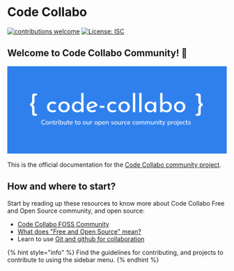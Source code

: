 # Code Collabo

[![contributions welcome](https://camo.githubusercontent.com/f5054ffcd4245c10d3ec85ef059e07aacf787b560f83ad4aec2236364437d097/68747470733a2f2f696d672e736869656c64732e696f2f62616467652f636f6e747269627574696f6e732d77656c636f6d652d627269676874677265656e2e7376673f7374796c653d666c6174)](https://code-collabo.gitbook.io/doc/collabo-guidelines/contributing) [![License: ISC](https://camo.githubusercontent.com/6628d684513422b8b959d29bcd415e41812e297c5e3422437556c6b23c533bf3/68747470733a2f2f696d672e736869656c64732e696f2f62616467652f4c6963656e73652d4953432d626c75652e737667)](https://github.com/code-collabo/doc)

## Welcome to Code Collabo Community! 🙌

![Code Collabo header image](.gitbook/assets/code-collabo-header-img.png)

This is the official documentation for the [Code Collabo community project](https://github.com/code-collabo). 

<!--
New to tech and looking for a place to put programming concepts learnt to use? New to and want to start contributing to open source? Looking for problem solving projects to work on alongside some other persons or interested in mentoring? **Code Collabo** Free and Open Source Community is packed with awesome collaboration projects to provide support and open source experience for tech talents regardless of their level of experience.
-->

## How and where to start?
Start by reading up these resources to know more about Code Collabo Free and Open Source community, and open source:
- [Code Collabo FOSS Community](https://code-collabo.hashnode.dev/what-is-code-collabo-and-who-is-it-for)
- [What does "Free and Open Source" mean?](https://code-collabo.hashnode.dev/what-does-free-and-open-source-mean)
- Learn to use [Git and github for collaboration](https://obiagba-mary.gitbook.io/git-and-github-training)

{% hint style="info" %} Find the guidelines for contributing, and projects to contribute to using the sidebar menu. {% endhint %}

<!--
Go through [contribution guidelines](https://code-collabo.gitbook.io/doc/collabo-guidelines/contributing) to get you started on how to go about contributing to Code Collabo. Find existing projects to contribute to under **collabo projects** in the sidebar menu of the [Gitbook documentation](https://code-collabo.gitbook.io/doc/). Interested contributors can reach out to [@Ifycode](https://github.com/Ifycode) by just commenting on the issue they are interested in working on.

## Meet our awesome contributors ✨

Meet our [awesome contributors](https://code-collabo.gitbook.io/doc/meet-our-awesome-contributors/all-contributors) helping to develop or improve the Code Collabo community project.
-->
